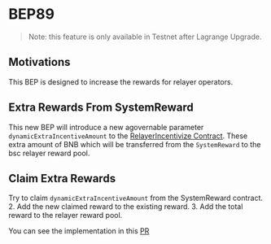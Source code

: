 # BEP89

> Note: this feature is only available in Testnet after Lagrange Upgrade.

## Motivations

This BEP is designed to increase the rewards for relayer operators.

## Extra Rewards From SystemReward

This new BEP will introduce a new agovernable parameter `dynamicExtraIncentiveAmount` to the [RelayerIncentivize Contract](https://github.com/binance-chain/bsc-genesis-contract/blob/master/contracts/RelayerIncentivize.sol). These extra  amount of BNB which will be transferred from the `SystemReward` to the bsc relayer reward pool.

## Claim Extra Rewards

Try to claim `dynamicExtraIncentiveAmount` from the SystemReward contract.
2. Add the new claimed reward to the existing reward.
3. Add the total reward to the relayer reward pool.

You can see the implementation in this [PR](https://github.com/binance-chain/bsc-genesis-contract/pull/86)